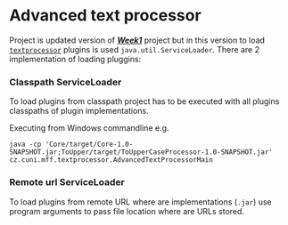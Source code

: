 # Advanced text processor
Project is updated version of [___Week1___](./Week1) project but in this version 
to load [`textprocessor`](Core/src/main/java/cz/cuni/mff/textprocessor/processor/TextProcessor.java)
plugins is used `java.util.ServiceLoader`. There are 2 implementation of loading pluggins:

### Classpath ServiceLoader
To load plugins from classpath project has to be executed with all plugins classpaths of plugin implementations.

Executing from Windows commandline e.g.
```
java -cp 'Core/target/Core-1.0-SNAPSHOT.jar;ToUpper/target/ToUpperCaseProcessor-1.0-SNAPSHOT.jar' cz.cuni.mff.textprocessor.AdvancedTextProcessorMain
```

### Remote url ServiceLoader
To load plugins from remote URL where are implementations (`.jar`)
use program arguments to pass file location where are URLs stored.

